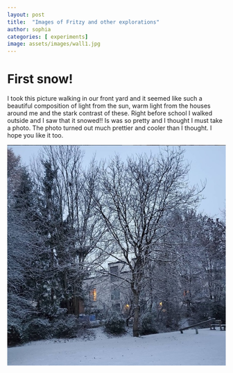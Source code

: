 ```yaml
---
layout: post
title:  "Images of Fritzy and other explorations"
author: sophia
categories: [ experiments]
image: assets/images/wall1.jpg
---
```


# First snow! 

I took this picture walking in our front yard and it seemed like such a beautiful composition of light from the sun, warm light from the houses around me and the stark contrast of these. Right before school I walked outside and I saw that it snowed!! Is was so pretty and I thought I must take a photo. The photo turned out much prettier and cooler than I thought. I hope you like it too. 

![imageassets](../assets/images/snow1.jpg)